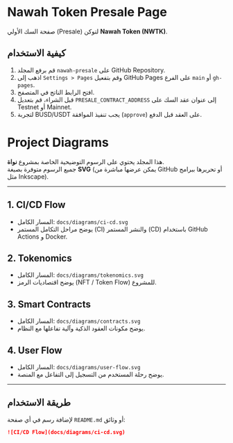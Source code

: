 # Nawah Token Presale Page

صفحة السك الأولي (Presale) لتوكن **Nawah Token (NWTK)**.

## كيفية الاستخدام
1. قم برفع المجلد `nawah-presale` على GitHub Repository.
2. اذهب إلى `Settings > Pages` وقم بتفعيل GitHub Pages على الفرع `main` أو `gh-pages`.
3. افتح الرابط الناتج في المتصفح.
4. قبل الشراء، قم بتعديل `PRESALE_CONTRACT_ADDRESS` إلى عنوان عقد السك على Testnet أو Mainnet.
5. لتجربة BUSD/USDT يجب تنفيذ الموافقة (`approve`) على العقد قبل الدفع.


# Project Diagrams

هذا المجلد يحتوي على الرسوم التوضيحية الخاصة بمشروع **نواة**.  
جميع الرسوم متوفرة بصيغة **SVG** (يمكن عرضها مباشرة من GitHub أو تحريرها ببرامج مثل Inkscape).  

---

## 1. CI/CD Flow
- المسار الكامل: `docs/diagrams/ci-cd.svg`
- يوضح مراحل التكامل المستمر (CI) والنشر المستمر (CD) باستخدام GitHub Actions و Docker.

## 2. Tokenomics
- المسار الكامل: `docs/diagrams/tokenomics.svg`
- يوضح اقتصاديات الرمز (NFT / Token Flow) للمشروع.

## 3. Smart Contracts
- المسار الكامل: `docs/diagrams/contracts.svg`
- يوضح مكونات العقود الذكية وآلية تفاعلها مع النظام.

## 4. User Flow
- المسار الكامل: `docs/diagrams/user-flow.svg`
- يوضح رحلة المستخدم من التسجيل إلى التفاعل مع المنصة.

---

## طريقة الاستخدام
لإضافة رسم في أي صفحة `README.md` أو وثائق:

```markdown
![CI/CD Flow](docs/diagrams/ci-cd.svg)
